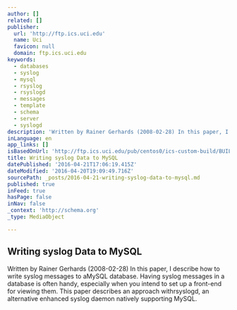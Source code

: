 ```yaml
---
author: []
related: []
publisher:
  url: 'http://ftp.ics.uci.edu'
  name: Uci
  favicon: null
  domain: ftp.ics.uci.edu
keywords:
  - databases
  - syslog
  - mysql
  - rsyslog
  - rsyslogd
  - messages
  - template
  - schema
  - server
  - syslogd
description: 'Written by Rainer Gerhards (2008-02-28) In this paper, I describe how to write syslog messages to aMySQL database. Having syslog messages in a database is often handy, especially when you intend to set up a front-end for viewing them. This paper describes an approach withrsyslogd, an alternative enhanced syslog daemon natively supporting MySQL.'
inLanguage: en
app_links: []
isBasedOnUrl: 'http://ftp.ics.uci.edu/pub/centos0/ics-custom-build/BUILD/rsyslog-3.19.7/doc/rsyslog_mysql.html'
title: Writing syslog Data to MySQL
datePublished: '2016-04-21T17:06:19.415Z'
dateModified: '2016-04-20T19:09:49.716Z'
sourcePath: _posts/2016-04-21-writing-syslog-data-to-mysql.md
published: true
inFeed: true
hasPage: false
inNav: false
_context: 'http://schema.org'
_type: MediaObject

---
```

<article style=""><h1>Writing syslog Data to MySQL</h1><p>Written by Rainer Gerhards (2008-02-28) In this paper, I describe how to write syslog messages to aMySQL database. Having syslog messages in a database is often handy, especially when you intend to set up a front-end for viewing them. This paper describes an approach withrsyslogd, an alternative enhanced syslog daemon natively supporting MySQL.</p></article>